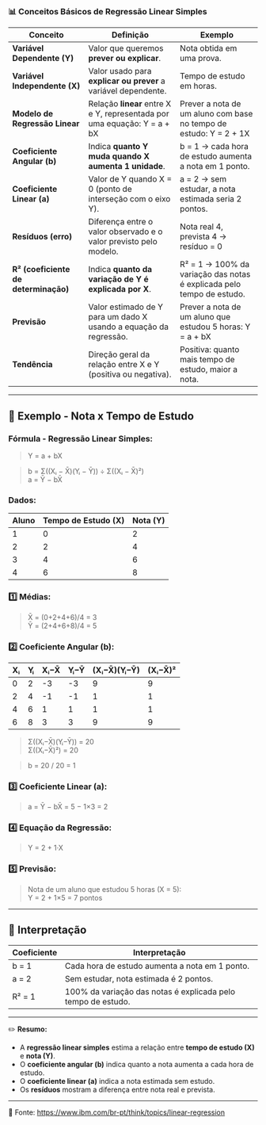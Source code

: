 ### 📊 **Conceitos Básicos de Regressão Linear Simples**

| Conceito                     | Definição                                                                 | Exemplo                                                                 |
|-------------------------------|---------------------------------------------------------------------------|-------------------------------------------------------------------------|
| **Variável Dependente (Y)**   | Valor que queremos **prever ou explicar**.                                | Nota obtida em uma prova.                                               |
| **Variável Independente (X)** | Valor usado para **explicar ou prever** a variável dependente.           | Tempo de estudo em horas.                                               |
| **Modelo de Regressão Linear**| Relação **linear** entre X e Y, representada por uma equação: Y = a + bX | Prever a nota de um aluno com base no tempo de estudo: Y = 2 + 1X      |
| **Coeficiente Angular (b)**   | Indica **quanto Y muda quando X aumenta 1 unidade**.                     | b = 1 → cada hora de estudo aumenta a nota em 1 ponto.                  |
| **Coeficiente Linear (a)**    | Valor de Y quando X = 0 (ponto de interseção com o eixo Y).              | a = 2 → sem estudar, a nota estimada seria 2 pontos.                   |
| **Resíduos (erro)**           | Diferença entre o valor observado e o valor previsto pelo modelo.        | Nota real 4, prevista 4 → resíduo = 0                                     |
| **R² (coeficiente de determinação)** | Indica **quanto da variação de Y é explicada por X**.            | R² = 1 → 100% da variação das notas é explicada pelo tempo de estudo.  |
| **Previsão**                  | Valor estimado de Y para um dado X usando a equação da regressão.        | Prever a nota de um aluno que estudou 5 horas: Y = a + bX               |
| **Tendência**                 | Direção geral da relação entre X e Y (positiva ou negativa).             | Positiva: quanto mais tempo de estudo, maior a nota.                    |

---

## 📝 Exemplo - Nota x Tempo de Estudo

### Fórmula - Regressão Linear Simples:

> Y = a + bX  

> b = Σ((Xᵢ − X̄)(Yᵢ − Ȳ)) ÷ Σ((Xᵢ − X̄)²)  
> a = Ȳ − bX̄

### Dados:
| Aluno  | Tempo de Estudo (X) | Nota (Y) |
|--------|--------------------|----------|
| 1      | 0                  | 2        |
| 2      | 2                  | 4        |
| 3      | 4                  | 6        |
| 4      | 6                  | 8        |

### 1️⃣ Médias:
> X̄ = (0+2+4+6)/4 = 3  
> Ȳ = (2+4+6+8)/4 = 5

### 2️⃣ Coeficiente Angular (b):
| Xᵢ | Yᵢ | Xᵢ−X̄ | Yᵢ−Ȳ | (Xᵢ−X̄)(Yᵢ−Ȳ) | (Xᵢ−X̄)² |
|----|----|--------|-------|----------------|-----------|
| 0  | 2  | -3     | -3    | 9              | 9         |
| 2  | 4  | -1     | -1    | 1              | 1         |
| 4  | 6  | 1      | 1     | 1              | 1         |
| 6  | 8  | 3      | 3     | 9              | 9         |

> Σ((Xᵢ−X̄)(Yᵢ−Ȳ)) = 20  
> Σ((Xᵢ−X̄)²) = 20  

> b = 20 / 20 = 1

### 3️⃣ Coeficiente Linear (a):
> a = Ȳ − bX̄ = 5 − 1×3 = 2

### 4️⃣ Equação da Regressão:
> Y = 2 + 1·X

### 5️⃣ Previsão:
> Nota de um aluno que estudou 5 horas (X = 5):  
> Y = 2 + 1×5 = 7 pontos

---

## 📌 Interpretação

| Coeficiente | Interpretação                                      |
|-------------|----------------------------------------------------|
| b = 1       | Cada hora de estudo aumenta a nota em 1 ponto.     |
| a = 2       | Sem estudar, nota estimada é 2 pontos.            |
| R² = 1      | 100% da variação das notas é explicada pelo tempo de estudo. |

---

✏️ **Resumo:**  
- A **regressão linear simples** estima a relação entre **tempo de estudo (X)** e **nota (Y)**.  
- O **coeficiente angular (b)** indica quanto a nota aumenta a cada hora de estudo.  
- O **coeficiente linear (a)** indica a nota estimada sem estudo.  
- Os **resíduos** mostram a diferença entre nota real e prevista.  

---

🔗 Fonte: https://www.ibm.com/br-pt/think/topics/linear-regression
